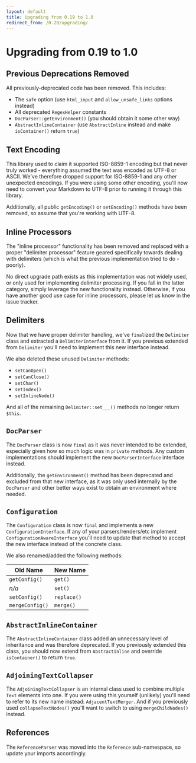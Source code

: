 ```yaml
---
layout: default
title: Upgrading from 0.19 to 1.0
redirect_from: /0.20/upgrading/
---
```


# Upgrading from 0.19 to 1.0

## Previous Deprecations Removed

All previously-deprecated code has been removed. This includes:

 - The `safe` option (use `html_input` and `allow_unsafe_links` options instead)
 - All deprecated `RegexHelper` constants
 - `DocParser::getEnvironment()` (you should obtain it some other way)
 - `AbstractInlineContainer` (use `AbstractInline` instead and make `isContainer()` return `true`)

## Text Encoding

This library used to claim it supported ISO-8859-1 encoding but that never truly worked - everything assumed the text was encoded as UTF-8 or ASCII. We've therefore dropped support for ISO-8859-1 and any other unexpected encodings. If you were using some other encoding, you'll now need to convert your Markdown to UTF-8 prior to running it through this library.

Additionally, all public `getEncoding()` or `setEncoding()` methods have been removed, so assume that you're working with UTF-8.

## Inline Processors

The "inline processor" functionality has been removed and replaced with a proper "delimiter processor" feature geared specifically towards dealing with delimiters (which is what the previous implementation tried to do - poorly).

No direct upgrade path exists as this implementation was not widely used, or only used for implementing delimiter processing.  If you fall in the latter category, simply leverage the new functionality instead.  Otherwise, if you have another good use case for inline processors, please let us know in the issue tracker.

## Delimiters

Now that we have proper delimiter handling, we've `final`ized the `Delimiter` class and extracted a `DelimiterInterface` from it.  If you previous extended from `Delimiter` you'll need to implement this new interface instead.

We also deleted these unused `Delimiter` methods:

 - `setCanOpen()`
 - `setCanClose()`
 - `setChar()`
 - `setIndex()`
 - `setInlineNode()`

And all of the remaining `Delimiter::set___()` methods no longer return `$this`.

## `DocParser`

The `DocParser` class is now `final` as it was never intended to be extended, especially given how so much logic was in `private` methods.  Any custom implementations should implement the new `DocParserInterface` interface instead.

Additionally, the `getEnvironment()` method has been deprecated and excluded from that new interface, as it was only used internally by the `DocParser` and other better ways exist to obtain an environment where needed.

## `Configuration`

The `Configuration` class is now `final` and implements a new `ConfigurationInterface`.  If any of your parsers/renders/etc implement `ConfigurationAwareInterface` you'll need to update that method to accept the new interface instead of the concrete class.

We also renamed/added the following methods:

| Old Name        | New Name    |
|-----------------|-------------|
| `getConfig()`   | `get()`     |
| _n/a_           | `set()`     |
| `setConfig()`   | `replace()` |
| `mergeConfig()` | `merge()`   |

## `AbstractInlineContainer`

The `AbstractInlineContainer` class added an unnecessary level of inheritance and was therefore deprecated. If you previously extended this class, you should now extend from `AbstractInline` and override `isContainer()` to return `true`.

## `AdjoiningTextCollapser`

The `AdjoiningTextCollapser` is an internal class used to combine multiple `Text` elements into one.  If you were using this yourself (unlikely) you'll need to refer to its new name instead: `AdjacentTextMerger`. And if you previously used `collapseTextNodes()` you'll want to switch to using `mergeChildNodes()` instead.

## References

The `ReferenceParser` was moved into the `Reference` sub-namespace, so update your imports accordingly.
